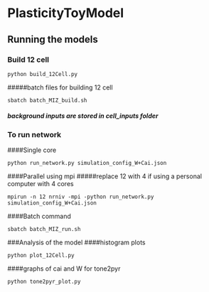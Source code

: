# PlasticityToyModel
## Running the models
### Build 12 cell
```
python build_12Cell.py
```
#####batch files for building 12 cell
```
sbatch batch_MIZ_build.sh
```
##### background inputs are stored in cell_inputs folder

### To run network
####Single core
```
python run_network.py simulation_config_W+Cai.json
``` 
####Parallel using mpi
#####replace 12 with 4 if using a personal computer with 4 cores
```
mpirun -n 12 nrniv -mpi -python run_network.py simulation_config_W+Cai.json
```
####Batch command
```
sbatch batch_MIZ_run.sh
```

###Analysis of the model
####histogram plots
```
python plot_12Cell.py
```
####graphs of cai and W for tone2pyr
```
python tone2pyr_plot.py
```
